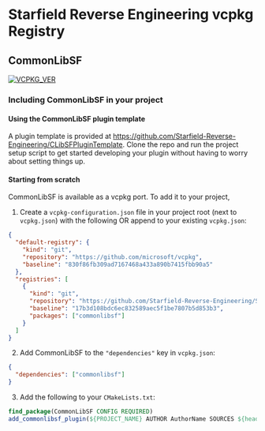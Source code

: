 # Starfield Reverse Engineering vcpkg Registry

## CommonLibSF

[![VCPKG_VER](https://img.shields.io/static/v1?label=vcpkg%20registry&message=2023-10-20.4&color=green&style=flat)](https://github.com/Starfield-Reverse-Engineering/Starfield-RE-vcpkg)

### Including CommonLibSF in your project

#### Using the CommonLibSF plugin template

A plugin template is provided at https://github.com/Starfield-Reverse-Engineering/CLibSFPluginTemplate. Clone the repo and run the project setup script to get started developing your plugin without having to worry about setting things up.

#### Starting from scratch

CommonLibSF is available as a vcpkg port. To add it to your project,

1. Create a `vcpkg-configuration.json` file in your project root (next to `vcpkg.json`) with the following OR append to your existing `vcpkg.json`:

```json
{
  "default-registry": {
    "kind": "git",
    "repository": "https://github.com/microsoft/vcpkg",
    "baseline": "830f86fb309ad7167468a433a890b7415fbb90a5"
  },
  "registries": [
    {
      "kind": "git",
      "repository": "https://github.com/Starfield-Reverse-Engineering/Starfield-RE-vcpkg",
      "baseline": "17b3d108bdc6ec832589aec5f1be7807b5d853b3",
      "packages": ["commonlibsf"]
    }
  ]
}
```

2. Add CommonLibSF to the `"dependencies"` key in `vcpkg.json`:

```json
{
  "dependencies": ["commonlibsf"]
}
```

3. Add the following to your `CMakeLists.txt`:

```cmake
find_package(CommonLibSF CONFIG REQUIRED)
add_commonlibsf_plugin(${PROJECT_NAME} AUTHOR AuthorName SOURCES ${headers} ${sources})
```

